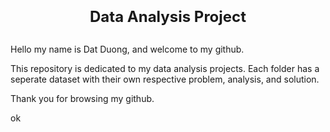 <font size="5">**<h3 style="text-align: center;">Data Analysis Project</h3>**</font>
##

Hello my name is Dat Duong, and welcome to my github.

This repository is dedicated to my data analysis projects.
Each folder has a seperate dataset with their own respective problem, analysis, and solution.

Thank you for browsing my github.




ok
